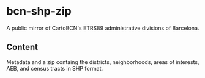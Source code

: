 # bcn-shp-zip
A public mirror of CartoBCN's ETRS89 administrative divisions of Barcelona.

## Content
Metadata and a zip containg the districts, neighborhoods, areas of interests, AEB, and census tracts in SHP format.
